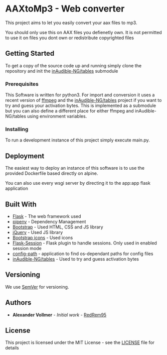 # AAXtoMp3 - Web converter

This project aims to let you easily convert your aax files to mp3.

You should only use this on AAX files you defienetly own. It is not permitted to use it on files you dont own or redistribute copyrighted files

## Getting Started

To get a copy of the source code up and running simply clone the repository and init the [inAudible-NG/tables](https://github.com/inAudible-NG/tables) submodule

### Prerequisites

This Software is written for python3. For import and conversion it uses a recent version of [ffmpeg](https://ffmpeg.org/) and the [inAudible-NG/tables](https://github.com/inAudible-NG/tables) project if you want to try and guess your activation bytes. This is implemented as a submodule but you can also define a different place for either ffmpeg and inAudible-NG/tables using environment variables. 

### Installing

To run a development instance of this project simply execute main.py.

## Deployment

The easiest way to deploy an instance of this software is to use the provided Dockerfile based directly on alpine.

You can also use every wsgi server by directing it to the app:app flask application

## Built With

* [Flask](https://flask.palletsprojects.com) - The web framework used
* [pipenv](https://github.com/pypa/pipenv) - Dependency Management
* [Bootstrap](https://getbootstrap.com) - Used HTML, CSS and JS library
* [jQuery](https://jquery.com/) - Used JS library
* [Bootstrap icons](https://icons.getbootstrap.com) - Used icons
* [Flask-Session](https://github.com/fengsp/flask-session) - Flask plugin to handle sessions. Only used in enabled session mode
* [config-path](https://github.com/barry-scott/config-path) - application to find os-dependant paths for config files
* [inAudible-NG/tables](https://github.com/inAudible-NG/tables) - Used to try and guess activation bytes

## Versioning

We use [SemVer](http://semver.org/) for versioning. 

## Authors

* **Alexander Vollmer** - *Initial work* - [RedRem95](https://github.com/RedRem95)

## License

This project is licensed under the MIT License - see the [LICENSE](LICENSE) file for details

